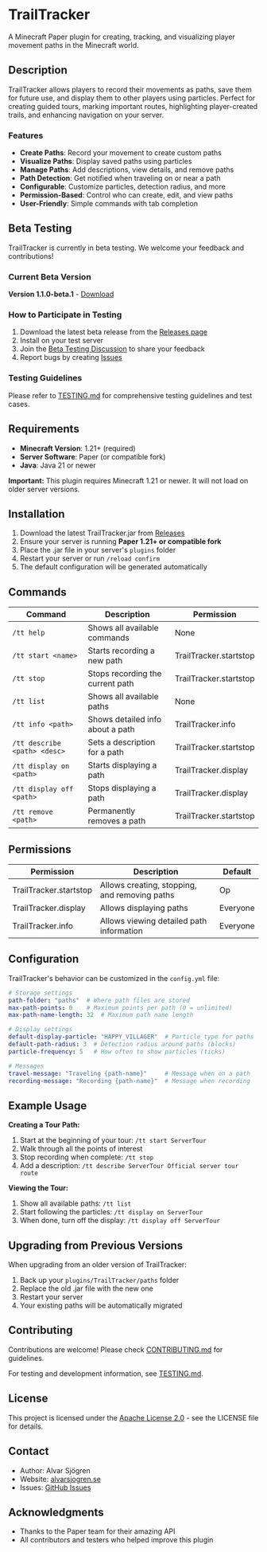 # TrailTracker

A Minecraft Paper plugin for creating, tracking, and visualizing player movement paths in the Minecraft world.

## Description

TrailTracker allows players to record their movements as paths, save them for future use, and display them to other players using particles. Perfect for creating guided tours, marking important routes, highlighting player-created trails, and enhancing navigation on your server.

### Features

- **Create Paths**: Record your movement to create custom paths
- **Visualize Paths**: Display saved paths using particles
- **Manage Paths**: Add descriptions, view details, and remove paths
- **Path Detection**: Get notified when traveling on or near a path
- **Configurable**: Customize particles, detection radius, and more
- **Permission-Based**: Control who can create, edit, and view paths
- **User-Friendly**: Simple commands with tab completion

## Beta Testing

TrailTracker is currently in beta testing. We welcome your feedback and contributions!

### Current Beta Version

**Version 1.1.0-beta.1** - [Download](https://github.com/alvarsjogren/TrailTracker/releases/tag/v1.1.0-beta.1)

### How to Participate in Testing

1. Download the latest beta release from the [Releases page](https://github.com/alvarsjogren/TrailTracker/releases)
2. Install on your test server
3. Join the [Beta Testing Discussion](https://github.com/alvarsjogren/TrailTracker/discussions) to share your feedback
4. Report bugs by creating [Issues](https://github.com/alvarsjogren/TrailTracker/issues)

### Testing Guidelines

Please refer to [TESTING.md](TESTING.md) for comprehensive testing guidelines and test cases.

## Requirements

- **Minecraft Version**: 1.21+ (required)
- **Server Software**: Paper (or compatible fork)
- **Java**: Java 21 or newer

**Important:** This plugin requires Minecraft 1.21 or newer. It will not load on older server versions.

## Installation

1. Download the latest TrailTracker.jar from [Releases](https://github.com/alvarsjogren/trailtracker/releases)
2. Ensure your server is running **Paper 1.21+ or compatible fork**
3. Place the .jar file in your server's `plugins` folder
4. Restart your server or run `/reload confirm`
5. The default configuration will be generated automatically

## Commands

| Command | Description | Permission |
|---------|-------------|------------|
| `/tt help` | Shows all available commands | None |
| `/tt start <name>` | Starts recording a new path | TrailTracker.startstop |
| `/tt stop` | Stops recording the current path | TrailTracker.startstop |
| `/tt list` | Shows all available paths | None |
| `/tt info <path>` | Shows detailed info about a path | TrailTracker.info |
| `/tt describe <path> <desc>` | Sets a description for a path | TrailTracker.startstop |
| `/tt display on <path>` | Starts displaying a path | TrailTracker.display |
| `/tt display off <path>` | Stops displaying a path | TrailTracker.display |
| `/tt remove <path>` | Permanently removes a path | TrailTracker.startstop |

## Permissions

| Permission | Description | Default |
|------------|-------------|---------|
| TrailTracker.startstop | Allows creating, stopping, and removing paths | Op |
| TrailTracker.display | Allows displaying paths | Everyone |
| TrailTracker.info | Allows viewing detailed path information | Everyone |

## Configuration

TrailTracker's behavior can be customized in the `config.yml` file:

```yaml
# Storage settings
path-folder: "paths"  # Where path files are stored
max-path-points: 0    # Maximum points per path (0 = unlimited)
max-path-name-length: 32  # Maximum path name length

# Display settings
default-display-particle: "HAPPY_VILLAGER"  # Particle type for paths
default-path-radius: 3  # Detection radius around paths (blocks)
particle-frequency: 5   # How often to show particles (ticks)

# Messages
travel-message: "Traveling {path-name}"     # Message when on a path
recording-message: "Recording {path-name}"  # Message when recording
```

## Example Usage

**Creating a Tour Path:**
1. Start at the beginning of your tour: `/tt start ServerTour`
2. Walk through all the points of interest
3. Stop recording when complete: `/tt stop`
4. Add a description: `/tt describe ServerTour Official server tour route`

**Viewing the Tour:**
1. Show all available paths: `/tt list`
2. Start following the particles: `/tt display on ServerTour`
3. When done, turn off the display: `/tt display off ServerTour`

## Upgrading from Previous Versions

When upgrading from an older version of TrailTracker:

1. Back up your `plugins/TrailTracker/paths` folder
2. Replace the old .jar file with the new one
3. Restart your server
4. Your existing paths will be automatically migrated

## Contributing

Contributions are welcome! Please check [CONTRIBUTING.md](CONTRIBUTING.md) for guidelines.

For testing and development information, see [TESTING.md](TESTING.md).

## License

This project is licensed under the [Apache License 2.0](LICENSE) - see the LICENSE file for details.

## Contact

- Author: Alvar Sjögren
- Website: [alvarsjogren.se](https://alvarsjogren.se)
- Issues: [GitHub Issues](https://github.com/alvarsjogren/trailtracker/issues)

## Acknowledgments

- Thanks to the Paper team for their amazing API
- All contributors and testers who helped improve this plugin